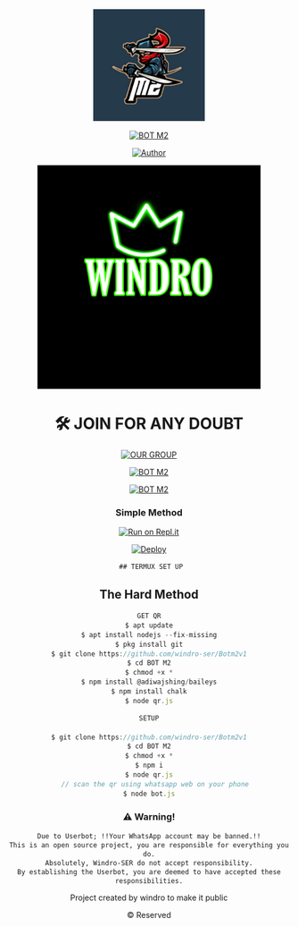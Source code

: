 <div align="center">
  <img border-radius: 15px src="bot.png" width="200" height="200"/>

  <p align="center">

<a href="#"><img title="BOT M2"
 src="https://img.shields.io/badge/-BOT%20M2-blue?&style=for-the-badge"></a>
 </p>
  <p align="center">
<a href="https://wa.me/918606413490"><img title="Author" src="https://img.shields.io/badge/Author-WindrO-Ser/Jarvis%20V2?color=Blue&style=for-the-badge&logo=whatsapp"></a>
 </p>


<div align="center">
  <img border-radius: 15px src="author.png" width="400" height="400"/>

  <p align="center">



# 🛠️ JOIN FOR ANY DOUBT
<a href="https://chat.whatsapp.com/F4ruIq03W5b45cJcWAbvor"><img title="OUR GROUP" src="https://img.shields.io/badge/Click Here-Join Our Group-Ser/Jarvis%20V2?color=Blue&style=for-the-badge&logo=whatsapp"></a>
 </p>
  <div align="center">


<a href="#"><img title="BOT M2"
 src="https://img.shields.io/badge/-BOT M2%20WHATSAPP BOT-black?&style=for-the-badge"></a>
 </p>
  <p align="center">
<div align="center">
<a href="#"><img title="BOT M2"
 src="https://img.shields.io/badge/-SETUP-red?&style=for-the-badge"></a>
 </p>
  <p align="center">
<div align="center">

  ### Simple Method

[![Run on Repl.it](https://repl.it/badge/github/quiec/whatsAlfa)](https://replit.com/@JihadSabeena123/JULIEV2-QR#index.js)

[![Deploy](https://www.herokucdn.com/deploy/button.svg)](https://github.com/windro-ser/Botm2v1)
     </div>

     ## TERMUX SET UP

## The Hard Method

```js
GET QR
$ apt update
$ apt install nodejs --fix-missing
$ pkg install git
$ git clone https://github.com/windro-ser/Botm2v1
$ cd BOT M2
$ chmod +x *
$ npm install @adiwajshing/baileys
$ npm install chalk
$ node qr.js
```

```js
SETUP

$ git clone https://github.com/windro-ser/Botm2v1
$ cd BOT M2
$ chmod +x *
$ npm i
$ node qr.js
   // scan the qr using whatsapp web on your phone
$ node bot.js
```


### ⚠️ Warning!
```
Due to Userbot; !!Your WhatsApp account may be banned.!!
This is an open source project, you are responsible for everything you do.
Absolutely, Windro-SER do not accept responsibility.
By establishing the Userbot, you are deemed to have accepted these responsibilities.
```



Project created by windro to make it public

© Reserved

